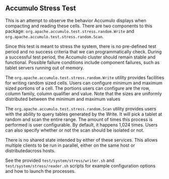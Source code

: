 <!--
Licensed to the Apache Software Foundation (ASF) under one or more
contributor license agreements.  See the NOTICE file distributed with
this work for additional information regarding copyright ownership.
The ASF licenses this file to You under the Apache License, Version 2.0
(the "License"); you may not use this file except in compliance with
the License.  You may obtain a copy of the License at 
 
    http://www.apache.org/licenses/LICENSE-2.0
 
Unless required by applicable law or agreed to in writing, software
distributed under the License is distributed on an "AS IS" BASIS,
WITHOUT WARRANTIES OR CONDITIONS OF ANY KIND, either express or implied.
See the License for the specific language governing permissions and
limitations under the License.
-->


Accumulo Stress Test
--------------------

This is an attempt to observe the behavior Accumulo displays when compacting and reading these cells. There are two components to this package: `org.apache.accumulo.test.stress.random.Write` and `org.apache.accumulo.test.stress.random.Scan`.

Since this test is meant to stress the system, there is no pre-defined test period and no success criteria that we can programmatically check. During a successful test period, the Accumulo cluster should remain stable and functional. Possible failure conditions include component failures, such as tablet servers running out of memory.

The `org.apache.accumulo.test.stress.random.Write` utility provides facilities for writing random sized cells. Users can configure minimum and maximum sized portions of a cell. The portions users can configure are the row, column family, column qualifier and value. Note that the sizes are uniformly distributed between the minimum and maximum values

The `org.apache.accumulo.test.stress.random.Scan` utility provides users with the ability to query tables generated by the Write. It will pick a tablet at random and scan the entire range. The amount of times this process is performed is user configurable. By default, it happens 1,024 times. Users can also specify whether or not the scan should be isolated or not.

There is no shared state intended by either of these services. This allows multiple clients to be run in parallel, either on the same host or distributedacross hosts.

See the provided `test/system/stress/writer.sh` and `test/system/stress/reader.sh` scripts for example configuration options and how to launch the processes.

